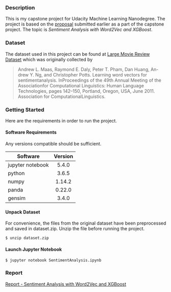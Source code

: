 ### Description
This is my capstone project for Udacity Machine Learning Nanodegree. The project is based on the [proposal](https://github.com/shengchien/udacity-ml-capstone/blob/master/proposal.pdf) submitted earlier as a part of the capstone project. The topic is _Sentiment Analysis with Word2Vec and XGBoost_.

### Dataset
The dataset used in this project can be found at [Large Movie Review Dataset](http://ai.stanford.edu/~amaas/data/sentiment/) which was originally collected by

> Andrew  L.  Maas,  Raymond  E.  Daly,  Peter  T.  Pham,  Dan  Huang,  An-drew Y. Ng, and Christopher Potts.  Learning word vectors for sentimentanalysis.   InProceedings of the 49th Annual Meeting of the Associationfor Computational Linguistics: Human Language Technologies, pages 142–150,  Portland,  Oregon,  USA,  June  2011.  Association  for  ComputationalLinguistics.

### Getting Started

Here are the requirements in order to run the project.

#### Software Requirements

Any versions compatible should be sufficient.

| Software | Version |
| ------------- |:-------------:|
| jupyter notebook | 5.4.0 |
| python | 3.6.5 |
| numpy | 1.14.2 |
| panda | 0.22.0 |
| gensim | 3.4.0 |

#### Unpack Dataset

For convenience, the files from the original dataset have been preprocessed and saved in dataset.zip. Unzip the file before running the project.

```
$ unzip dataset.zip
```

#### Launch Jupyter Notebook

```
$ jupyter notebook SentimentAnalysis.ipynb
```

### Report

[Report - Sentiment Analysis with Word2Vec and XGBoost](https://github.com/shengchien/udacity-ml-capstone/blob/master/report.pdf)